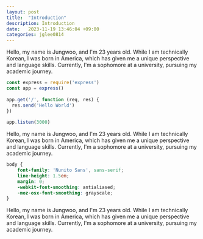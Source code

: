 ```yaml
---
layout: post
title:  "Introduction"
description: Introduction
date:   2023-11-19 13:46:04 +09:00
categories: jglee0814
---
```

Hello, my name is Jungwoo, and I'm 23 years old. While I am technically Korean, I was born in America, which has given me a unique perspective and language skills. Currently, I'm a sophomore at a university, pursuing my academic journey.

```javascript
const express = require('express')
const app = express()
 
app.get('/', function (req, res) {
  res.send('Hello World')
})
 
app.listen(3000)
```

Hello, my name is Jungwoo, and I'm 23 years old. While I am technically Korean, I was born in America, which has given me a unique perspective and language skills. Currently, I'm a sophomore at a university, pursuing my academic journey.

```scss
body {
	font-family: 'Nunito Sans', sans-serif;
	line-height: 1.5em;
	margin: 0;
	-webkit-font-smoothing: antialiased;
	-moz-osx-font-smoothing: grayscale;
}
```
Hello, my name is Jungwoo, and I'm 23 years old. While I am technically Korean, I was born in America, which has given me a unique perspective and language skills. Currently, I'm a sophomore at a university, pursuing my academic journey.